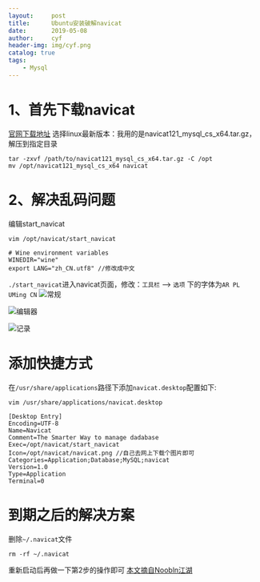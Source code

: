 ```yaml
---
layout:     post
title:      Ubuntu安装破解navicat
date:       2019-05-08
author:     cyf
header-img: img/cyf.png
catalog: true
tags:
    - Mysql
---
```

# 1、首先下载navicat
[官网下载地址](https://www.navicat.com.cn/download/navicat-for-mysql)
选择linux最新版本：我用的是navicat121_mysql_cs_x64.tar.gz，解压到指定目录
```
tar -zxvf /path/to/navicat121_mysql_cs_x64.tar.gz -C /opt
mv /opt/navicat121_mysql_cs_x64 navicat
```
# 2、解决乱码问题
编辑start_navicat
```
vim /opt/navicat/start_navicat

# Wine environment variables
WINEDIR="wine"
export LANG="zh_CN.utf8" //修改成中文
```
`./start_navicat`进入navicat页面，修改：`工具栏` --> `选项` 下的字体为`AR PL UMing CN`
![常规](https://github.com/github-cyf/github-cyf.github.io/blob/master/img/%E5%B8%B8%E8%A7%84.png?raw=true)

![编辑器](https://github.com/github-cyf/github-cyf.github.io/blob/master/img/%E7%BC%96%E8%BE%91%E5%99%A8.png?raw=true)

![记录](https://github.com/github-cyf/github-cyf.github.io/blob/master/img/%E8%AE%B0%E5%BD%95.png?raw=true)

# 添加快捷方式
在`/usr/share/applications`路径下添加`navicat.desktop`配置如下:
```
vim /usr/share/applications/navicat.desktop

[Desktop Entry]                                                                                      
Encoding=UTF-8
Name=Navicat
Comment=The Smarter Way to manage dadabase
Exec=/opt/navicat/start_navicat
Icon=/opt/navicat/navicat.png //自己去网上下载个图片即可
Categories=Application;Database;MySQL;navicat
Version=1.0
Type=Application
Terminal=0
```
# 到期之后的解决方案
删除`~/.navicat`文件
```
rm -rf ~/.navicat
```
重新启动后再做一下第2步的操作即可
[本文摘自Noobln江湖](https://blog.csdn.net/qq_41376740/article/details/80499545)